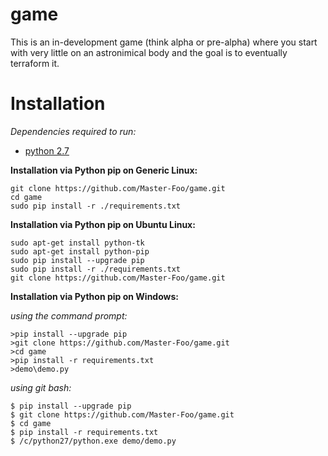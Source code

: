 # game

This is an in-development game (think alpha or pre-alpha) where you start with very little on an astronimical body and the goal is to eventually terraform it.

# Installation

*Dependencies required to run:*
  - [python 2.7](https://www.python.org/downloads)

**Installation via Python pip on Generic Linux:**
```
git clone https://github.com/Master-Foo/game.git
cd game
sudo pip install -r ./requirements.txt
```

**Installation via Python pip on Ubuntu Linux:**
```
sudo apt-get install python-tk
sudo apt-get install python-pip
sudo pip install --upgrade pip
sudo pip install -r ./requirements.txt
git clone https://github.com/Master-Foo/game.git
```

**Installation via Python pip on Windows:**

*using the command prompt:*
```
>pip install --upgrade pip
>git clone https://github.com/Master-Foo/game.git
>cd game
>pip install -r requirements.txt
>demo\demo.py
```

*using git bash:*
```
$ pip install --upgrade pip
$ git clone https://github.com/Master-Foo/game.git
$ cd game
$ pip install -r requirements.txt
$ /c/python27/python.exe demo/demo.py
```



